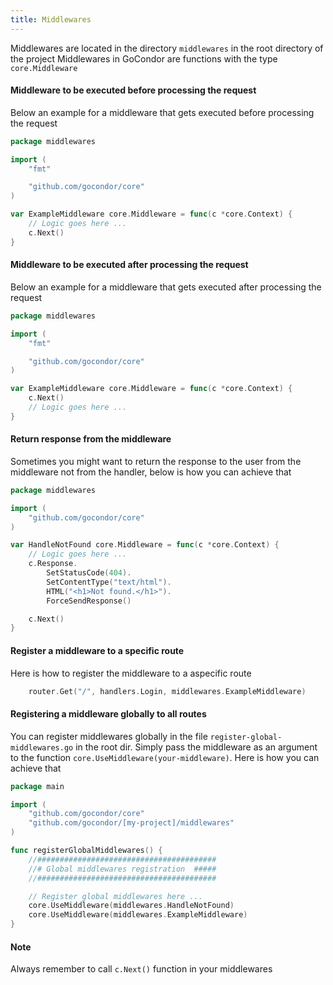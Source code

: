```yaml
---
title: Middlewares
---
```

Middlewares are located in the directory `middlewares` in the root directory of the project
Middlewares in GoCondor are functions with the type `core.Middleware`

#### Middleware to be executed before processing the request
Below an example for a middleware that gets executed before processing the request
```go
package middlewares

import (
	"fmt"

	"github.com/gocondor/core"
)

var ExampleMiddleware core.Middleware = func(c *core.Context) {
	// Logic goes here ...
	c.Next()
}
```

#### Middleware to be executed after processing the request
Below an example for a middleware that gets executed after processing the request

```go
package middlewares

import (
	"fmt"

	"github.com/gocondor/core"
)

var ExampleMiddleware core.Middleware = func(c *core.Context) {
	c.Next()
	// Logic goes here ...
}
```
#### Return response from the middleware 
Sometimes you might want to return the response to the user from the middleware not from the handler, below is how you can achieve that
```go
package middlewares

import (
	"github.com/gocondor/core"
)

var HandleNotFound core.Middleware = func(c *core.Context) {
	// Logic goes here ...
	c.Response.
		SetStatusCode(404).
		SetContentType("text/html").
		HTML("<h1>Not found.</h1>").
		ForceSendResponse()

	c.Next()
}
```

#### Register a middleware to a specific route
Here is how to register the middleware to a aspecific route
```go
	router.Get("/", handlers.Login, middlewares.ExampleMiddleware)
```

#### Registering a middleware globally to all routes
You can register middlewares globally in the file `register-global-middlewares.go` in the root dir.
Simply pass the middleware as an argument to the function `core.UseMiddleware(your-middleware)`.
Here is how you can achieve that 
```go
package main

import (
	"github.com/gocondor/core"
	"github.com/gocondor/[my-project]/middlewares"
)

func registerGlobalMiddlewares() {
	//########################################
	//# Global middlewares registration  #####
	//########################################

	// Register global middlewares here ...
	core.UseMiddleware(middlewares.HandleNotFound)
	core.UseMiddleware(middlewares.ExampleMiddleware)
}
```

#### Note
Always remember to call `c.Next()` function in your middlewares
